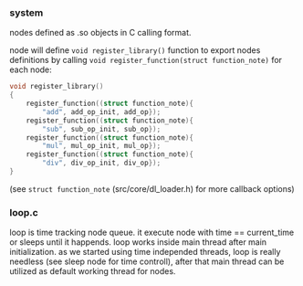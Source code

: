 ### system

nodes defined as .so objects in C calling format.

node will define ```void register_library()``` function to export nodes definitions by calling ```void register_function(struct function_note)``` for each node:
```c
void register_library()
{
	register_function((struct function_note){
		"add", add_op_init, add_op});
	register_function((struct function_note){
		"sub", sub_op_init, sub_op});
	register_function((struct function_note){
		"mul", mul_op_init, mul_op});
	register_function((struct function_note){
		"div", div_op_init, div_op});
}
```
(see ```struct function_note``` (src/core/dl_loader.h) for more callback options)

### loop.c

loop is time tracking node queue. it execute node with time == current_time or sleeps until it happends. loop works inside main thread after main initialization. as we started using time independed threads, loop is really needless (see sleep node for time controll), after that main thread can be utilized as default working thread for nodes.
